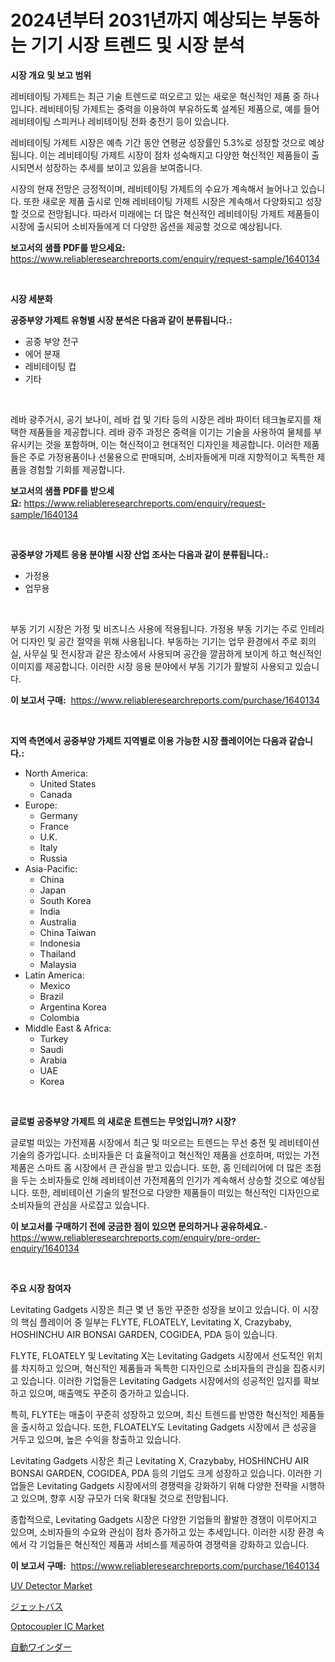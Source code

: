 <p><h1>2024년부터 2031년까지 예상되는 부동하는 기기 시장 트렌드 및 시장 분석</h1></p><p><strong>시장 개요 및 보고 범위</strong></p>
<p><p>레비테이팅 가제트는 최근 기술 트렌드로 떠오르고 있는 새로운 혁신적인 제품 중 하나입니다. 레비테이팅 가제트는 중력을 이용하여 부유하도록 설계된 제품으로, 예를 들어 레비테이팅 스피커나 레비테이팅 전화 충전기 등이 있습니다. </p><p>레비테이팅 가제트 시장은 예측 기간 동안 연평균 성장률인 5.3%로 성장할 것으로 예상됩니다. 이는 레비테이팅 가제트 시장이 점차 성숙해지고 다양한 혁신적인 제품들이 출시되면서 성장하는 추세를 보이고 있음을 보여줍니다. </p><p>시장의 현재 전망은 긍정적이며, 레비테이팅 가제트의 수요가 계속해서 늘어나고 있습니다. 또한 새로운 제품 출시로 인해 레비테이팅 가제트 시장은 계속해서 다양화되고 성장할 것으로 전망됩니다. 따라서 미래에는 더 많은 혁신적인 레비테이팅 가제트 제품들이 시장에 출시되어 소비자들에게 더 다양한 옵션을 제공할 것으로 예상됩니다.</p></p>
<p><strong>보고서의 샘플 PDF를 받으세요:</strong> <a href="https://www.reliableresearchreports.com/enquiry/request-sample/1640134">https://www.reliableresearchreports.com/enquiry/request-sample/1640134</a></p>
<p>&nbsp;</p>
<p><strong>시장 세분화</strong></p>
<p><strong>공중부양 가제트 유형별 시장 분석은 다음과 같이 분류됩니다.:</strong></p>
<p><ul><li>공중 부양 전구</li><li>에어 분재</li><li>레비테이팅 컵</li><li>기타</li></ul></p>
<p>&nbsp;</p>
<p><p>레바 광주거시, 공기 보나이, 레바 컵 및 기타 등의 시장은 레바 파이터 테크놀로지를 채택한 제품들을 제공합니다. 레바 광주 과정은 중력을 이기는 기술을 사용하여 물체를 부유시키는 것을 포함하며, 이는 혁신적이고 현대적인 디자인을 제공합니다. 이러한 제품들은 주로 가정용품이나 선물용으로 판매되며, 소비자들에게 미래 지향적이고 독특한 제품을 경험할 기회를 제공합니다.</p></p>
<p><strong>보고서의 샘플 PDF를 받으세요:</strong>&nbsp;<a href="https://www.reliableresearchreports.com/enquiry/request-sample/1640134">https://www.reliableresearchreports.com/enquiry/request-sample/1640134</a></p>
<p>&nbsp;</p>
<p><strong> 공중부양 가제트 응용 분야별 시장 산업 조사는 다음과 같이 분류됩니다.:</strong></p>
<p><ul><li>가정용</li><li>업무용</li></ul></p>
<p>&nbsp;</p>
<p><p>부동 기기 시장은 가정 및 비즈니스 사용에 적용됩니다. 가정용 부동 기기는 주로 인테리어 디자인 및 공간 절약을 위해 사용됩니다. 부동하는 기기는 업무 환경에서 주로 회의실, 사무실 및 전시장과 같은 장소에서 사용되며 공간을 깔끔하게 보이게 하고 혁신적인 이미지를 제공합니다. 이러한 시장 응용 분야에서 부동 기기가 활발히 사용되고 있습니다.</p></p>
<p><strong>이 보고서 구매:</strong>&nbsp; <a href="https://www.reliableresearchreports.com/purchase/1640134">https://www.reliableresearchreports.com/purchase/1640134</a></p>
<p>&nbsp;</p>
<p><strong>지역 측면에서 공중부양 가제트 지역별로 이용 가능한 시장 플레이어는 다음과 같습니다.:</strong></p>
<p><ul>
    <li>
        North America:
        <ul>
            <li>United States</li>
            <li>Canada</li>
        </ul>
    </li>
    <li>
        Europe:
        <ul>
            <li>Germany</li>
            <li>France</li>
            <li>U.K.</li>
            <li>Italy</li>
            <li>Russia</li>
        </ul>
    </li>
    <li>
        Asia-Pacific:
        <ul>
            <li>China</li>
            <li>Japan</li>
            <li>South Korea</li>
            <li>India</li>
            <li>Australia</li>
            <li>China Taiwan</li>
            <li>Indonesia</li>
            <li>Thailand</li>
            <li>Malaysia</li>
        </ul>
    </li>
    <li>
        Latin America:
        <ul>
            <li>Mexico</li>
            <li>Brazil</li>
            <li>Argentina Korea</li>
            <li>Colombia</li>
        </ul>
    </li>
    <li>
        Middle East & Africa:
        <ul>
            <li>Turkey</li>
            <li>Saudi</li>
            <li>Arabia</li>
            <li>UAE</li>
            <li>Korea</li>
        </ul>
    </li>
    </ul></p>
<p>&nbsp;</p>
<p><strong>글로벌 공중부양 가제트 의 새로운 트렌드는 무엇입니까? 시장?</strong></p>
<p><p>글로벌 떠있는 가전제품 시장에서 최근 및 떠오르는 트렌드는 무선 충전 및 레비테이션 기술의 증가입니다. 소비자들은 더 효율적이고 혁신적인 제품을 선호하며, 떠있는 가전제품은 스마트 홈 시장에서 큰 관심을 받고 있습니다. 또한, 홈 인테리어에 더 많은 초점을 두는 소비자들로 인해 레비테이션 가전제품의 인기가 계속해서 상승할 것으로 예상됩니다. 또한, 레비테이션 기술의 발전으로 다양한 제품들이 떠있는 혁신적인 디자인으로 소비자들의 관심을 사로잡고 있습니다.</p></p>
<p><strong>이 보고서를 구매하기 전에 궁금한 점이 있으면 문의하거나 공유하세요.</strong>- <a href="https://www.reliableresearchreports.com/enquiry/pre-order-enquiry/1640134">https://www.reliableresearchreports.com/enquiry/pre-order-enquiry/1640134</a></p>
<p>&nbsp;</p>
<p><strong>주요 시장 참여자</strong></p>
<p><p>Levitating Gadgets 시장은 최근 몇 년 동안 꾸준한 성장을 보이고 있습니다. 이 시장의 핵심 플레이어 중 일부는 FLYTE, FLOATELY, Levitating X, Crazybaby, HOSHINCHU AIR BONSAI GARDEN, COGIDEA, PDA 등이 있습니다.</p><p>FLYTE, FLOATELY 및 Levitating X는 Levitating Gadgets 시장에서 선도적인 위치를 차지하고 있으며, 혁신적인 제품들과 독특한 디자인으로 소비자들의 관심을 집중시키고 있습니다. 이러한 기업들은 Levitating Gadgets 시장에서의 성공적인 입지를 확보하고 있으며, 매출액도 꾸준히 증가하고 있습니다.</p><p>특히, FLYTE는 매출이 꾸준히 성장하고 있으며, 최신 트렌드를 반영한 혁신적인 제품들을 출시하고 있습니다. 또한, FLOATELY도 Levitating Gadgets 시장에서 큰 성공을 거두고 있으며, 높은 수익을 창출하고 있습니다.</p><p>Levitating Gadgets 시장은 최근 Levitating X, Crazybaby, HOSHINCHU AIR BONSAI GARDEN, COGIDEA, PDA 등의 기업도 크게 성장하고 있습니다. 이러한 기업들은 Levitating Gadgets 시장에서의 경쟁력을 강화하기 위해 다양한 전략을 시행하고 있으며, 향후 시장 규모가 더욱 확대될 것으로 전망됩니다.</p><p>종합적으로, Levitating Gadgets 시장은 다양한 기업들의 활발한 경쟁이 이루어지고 있으며, 소비자들의 수요와 관심이 점차 증가하고 있는 추세입니다. 이러한 시장 환경 속에서 각 기업들은 혁신적인 제품과 서비스를 제공하여 경쟁력을 강화하고 있습니다.</p></p>
<p><strong>이 보고서 구매:</strong>&nbsp;&nbsp;<a href="https://www.reliableresearchreports.com/purchase/1640134">https://www.reliableresearchreports.com/purchase/1640134</a></p>
<p><p><a href="https://github.com/jsmusil/Market-Research-Report-List-2/blob/main/uv-detector-market.md">UV Detector Market</a></p><p><a href="https://github.com/vlcostes/Market-Research-Report-List-1/blob/main/347693810212.md">ジェットバス</a></p><p><a href="https://github.com/bmorecock/Market-Research-Report-List-2/blob/main/optocoupler-ic-market.md">Optocoupler IC Market</a></p><p><a href="https://github.com/EstaSprer20231/Market-Research-Report-List-1/blob/main/971600310213.md">自動ワインダー</a></p></p>
